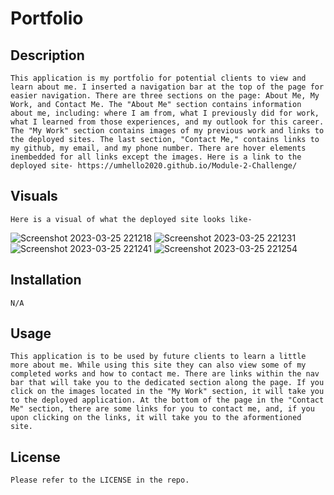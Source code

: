 # Portfolio

## Description
    This application is my portfolio for potential clients to view and learn about me. I inserted a navigation bar at the top of the page for easier navigation. There are three sections on the page: About Me, My Work, and Contact Me. The "About Me" section contains information about me, including: where I am from, what I previously did for work, what I learned from those experiences, and my outlook for this career. The "My Work" section contains images of my previous work and links to the deployed sites. The last section, "Contact Me," contains links to my github, my email, and my phone number. There are hover elements inembedded for all links except the images. Here is a link to the deployed site- https://umhello2020.github.io/Module-2-Challenge/

## Visuals
    Here is a visual of what the deployed site looks like-
  ![Screenshot 2023-03-25 221218](https://user-images.githubusercontent.com/118483617/227753205-b2e65054-8590-4bf6-8523-e10ba75e614b.png)
![Screenshot 2023-03-25 221231](https://user-images.githubusercontent.com/118483617/227753210-3db216f2-86ba-495d-9c5c-2d40afb72b7b.png)
![Screenshot 2023-03-25 221241](https://user-images.githubusercontent.com/118483617/227753215-26317d94-6f1a-43b8-9955-835bd2678f0a.png)
![Screenshot 2023-03-25 221254](https://user-images.githubusercontent.com/118483617/227753219-f513a7e5-7428-4f3c-aca2-2a956f62b2d5.png)

## Installation
    N/A

## Usage
    This application is to be used by future clients to learn a little more about me. While using this site they can also view some of my completed works and how to contact me. There are links within the nav bar that will take you to the dedicated section along the page. If you click on the images located in the "My Work" section, it will take you to the deployed application. At the bottom of the page in the "Contact Me" section, there are some links for you to contact me, and, if you upon clicking on the links, it will take you to the aformentioned site.

## License
    Please refer to the LICENSE in the repo.

